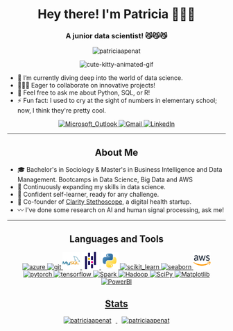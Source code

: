 <p align="center">
  <h1 align="center">Hey there! I'm Patricia 🙋🏽‍♀️</h1>
</p>

<h3 align="center">A junior data scientist! 😼😼😼</h3>

<p align="center">
  <img src="https://komarev.com/ghpvc/?username=patriciaapenat&label=Profile%20views&color=0e75b6&style=flat-square" alt="patriciaapenat" /> 
</p>

<p align="center">
  <img src="https://i.pinimg.com/originals/80/7b/5c/807b5c4b02e765bb4930b7c66662ef4b.gif" alt="cute-kitty-animated-gif" width="75" height="75"/>


- 🌱 I’m currently diving deep into the world of data science. 
- 🧚🏽‍♀️ Eager to collaborate on innovative projects!
- 💬 Feel free to ask me about Python, SQL, or R!
- ⚡ Fun fact: I used to cry at the sight of numbers in elementary school; now, I think they're pretty cool.

<p align="center">
  <a href="mailto:patriciaapenat@outlook.com">
    <img src="https://img.shields.io/badge/Microsoft_Outlook-0078D4?style=for-the-badge&logo=microsoft-outlook&logoColor=white" alt="Microsoft_Outlook"/>
  </a>
  <a href="mailto:patriciaalejandrapenatorres@gmail.com">
    <img src="https://img.shields.io/badge/Gmail-D14836?style=for-the-badge&logo=gmail&logoColor=white" alt="Gmail"/>
  </a>
  <a href="https://www.linkedin.com/in/patriciaapenat/">
    <img src="https://img.shields.io/badge/LinkedIn-0077B5?style=for-the-badge&logo=linkedin&logoColor=white" alt="LinkedIn"/>
  </a>
</p>

---

<h2 align="center">About Me</h2>

- 🎓 Bachelor's in Sociology & Master's in Business Intelligence and Data Management. Bootcamps in Data Science, Big Data and AWS
- 🔭 Continuously expanding my skills in data science.
- 💪 Confident self-learner, ready for any challenge.
- 👯 Co-founder of [Clarity Stethoscope](https://www.stethoscope-clarity.com/), a digital health startup.
- 〰️ I've done some research on AI and human signal processing, ask me!

---

  <h2 align="center">Languages and Tools</h2>

  <p align="center">
    <a href="https://azure.microsoft.com/en-in/" target="_blank" rel="noreferrer">
      <img src="https://www.vectorlogo.zone/logos/microsoft_azure/microsoft_azure-icon.svg" alt="azure" width="40" height="40"/>
    </a>
    <a href="https://git-scm.com/" target="_blank" rel="noreferrer">
      <img src="https://www.vectorlogo.zone/logos/git-scm/git-scm-icon.svg" alt="git" width="40" height="40"/>
    </a>
    <a href="https://www.mysql.com/" target="_blank" rel="noreferrer">
      <img src="https://raw.githubusercontent.com/devicons/devicon/master/icons/mysql/mysql-original-wordmark.svg" alt="mysql" width="40" height="40"/>
    </a>
    <a href="https://pandas.pydata.org/" target="_blank" rel="noreferrer">
      <img src="https://raw.githubusercontent.com/devicons/devicon/2ae2a900d2f041da66e950e4d48052658d850630/icons/pandas/pandas-original.svg" alt="pandas" width="40" height="40"/>
    </a>
    <a href="https://www.python.org" target="_blank" rel="noreferrer">
      <img src="https://raw.githubusercontent.com/devicons/devicon/master/icons/python/python-original.svg" alt="python" width="40" height="40"/>
    </a>
    <a href="https://scikit-learn.org/" target="_blank" rel="noreferrer">
      <img src="https://upload.wikimedia.org/wikipedia/commons/0/05/Scikit_learn_logo_small.svg" alt="scikit_learn" width="40" height="40"/>
    </a>
    <a href="https://seaborn.pydata.org/" target="_blank" rel="noreferrer">
      <img src="https://seaborn.pydata.org/_images/logo-mark-lightbg.svg" alt="seaborn" width="40" height="40"/>
    </a>
    <a href="https://aws.amazon.com" target="_blank" rel="noreferrer"> <img src="https://raw.githubusercontent.com/devicons/devicon/master/icons/amazonwebservices/amazonwebservices-original-wordmark.svg" alt="aws" width="40" height="40"/> 
    </a> 
    <a href="https://pytorch.org/" target="_blank" rel="noreferrer"> <img src="https://www.vectorlogo.zone/logos/pytorch/pytorch-icon.svg" alt="pytorch" width="40" height="40"/> </a> <a href="https://www.tensorflow.org" target="_blank" rel="noreferrer"> <img src="https://www.vectorlogo.zone/logos/tensorflow/tensorflow-icon.svg" alt="tensorflow" width="40" height="40"/> </a>
    <a href="https://spark.apache.org/docs/latest/api/python/index.html" target="_blank" rel="noreferrer">
    <img src="https://ignos.blog/wp-content/uploads/2022/06/apachesparklogo-e1655475818894.png" alt="Spark" width="40" height="40"/>
  </a>
  <a href="https://hadoop.apache.org/" target="_blank" rel="noreferrer">
    <img src="https://cdn.worldvectorlogo.com/logos/hadoop.svg" alt="Hadoop" width="74" height="40"/>
  </a>
  <a href="https://docs.scipy.org/doc/scipy/index.html" target="_white" rel="noreferrer">
    <img src="https://b.thumbs.redditmedia.com/e2dMSMwIGoSHH0kHGrQk83oDxo-qy43aKJxlHKDv-ZU.png" alt="SciPy" width="40" height="40"/>
  </a>
  <a href="https://matplotlib.org/" target="_white" rel="noreferrer">
    <img src="https://seeklogo.com/images/M/matplotlib-logo-7676870AC0-seeklogo.com.png" alt="Matplotlib" width="40" height="40"/>
  </a>
  <a href="https://powerbi.microsoft.com/es-es/getting-started-with-power-bi/" target="_white" rel="noreferrer">
    <img src="https://upload.wikimedia.org/wikipedia/commons/thumb/c/cf/New_Power_BI_Logo.svg/2048px-New_Power_BI_Logo.svg.png" alt="PowerBI" width="40" height="40"/>
  </p>

<h2 align="center">Stats</h2>

<p align="center">
  <img src="https://github-readme-stats.vercel.app/api/top-langs?username=patriciaapenat&show_icons=true&locale=en&layout=compact&theme=dracula" alt="patriciaapenat" style="margin-right: 10px;"/>
  <img src="https://github-readme-stats.vercel.app/api?username=patriciaapenat&show_icons=true&locale=en&theme=dracula" alt="patriciaapenat" style="margin-left: 10px;"/>
</p>
